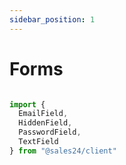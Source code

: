 ```yaml
---
sidebar_position: 1
---
```


# Forms

```typescript

import {
  EmailField,
  HiddenField,
  PasswordField,
  TextField
} from "@sales24/client"

```